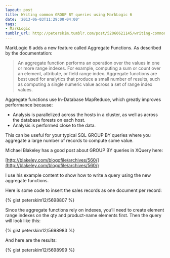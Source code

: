 ```yaml
---
layout: post
title: Writing common GROUP BY queries using MarkLogic 6
date: '2013-06-03T11:29:00-04:00'
tags:
- MarkLogic
tumblr_url: http://peterskim.tumblr.com/post/52060621145/writing-common-group-by-queries-using-marklogic-6
---
```

MarkLogic 6 adds a new feature called Aggregate Functions. As described by the documentation:

>An aggregate function performs an operation over the values in one or more range indexes. For example, computing a sum or count over an element, attribute, or field range index. Aggregate functions are best used for analytics that produce a small number of results, such as computing a single numeric value across a set of range index values.

Aggregate functions use In-Database MapReduce, which greatly improves performance because:

* Analysis is parallelized across the hosts in a cluster, as well as across the database forests on each host.
* Analysis is performed close to the data.

This can be useful for your typical SQL GROUP BY queries where you aggregate a large number of records to compute some value.

Michael Blakeley has a good post about GROUP BY queries in XQuery here:

[http://blakeley.com/blogofile/archives/560/](http://blakeley.com/blogofile/archives/560/)

I use his example content to show how to write a query using the new aggregate functions. 

Here is some code to insert the sales records as one document per record:

{% gist peterskim12/5698807 %}

Since the aggregate functions rely on indexes, you’ll need to create element range indexes on the qty and product-name elements first. Then the query will look like this:

{% gist peterskim12/5698983 %}

And here are the results:

{% gist peterskim12/5698999 %}

